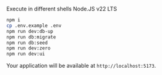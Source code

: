 Execute in different shells
Node.JS v22 LTS

```sh
npm i
cp .env.example .env
npm run dev:db-up
npm run db:migrate
npm run db:seed
npm run dev:zero
npm run dev:ui
```

Your application will be available at `http://localhost:5173`.